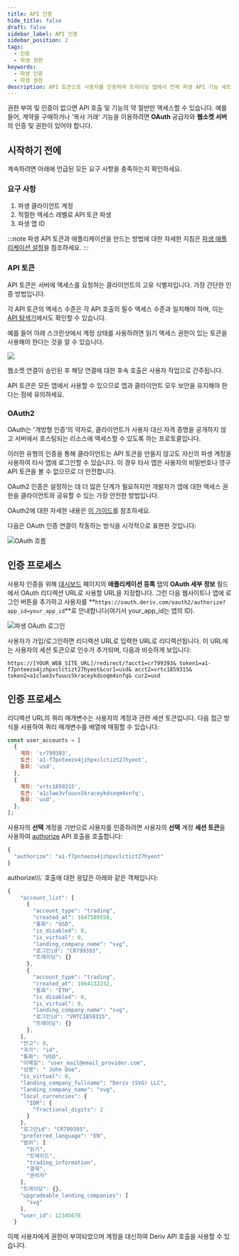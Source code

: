 ```yaml
---
title: API 인증
hide_title: false
draft: false
sidebar_label: API 인증
sidebar_position: 2
tags:
  - 인증
  - 파생 권한
keywords:
  - 파생 인증
  - 파생 권한
description: API 토큰으로 사용자를 인증하여 트레이딩 앱에서 전체 파생 API 기능 세트에 액세스하세요. API 예제를 통해 이 작업을 수행하는 방법을 알아보세요.
---
```


권한 부여 및 인증이 없으면 API 호출 및 기능의 약 절반만 액세스할 수 있습니다. 예를 들어, 계약을 구매하거나 '복사 거래' 기능을 이용하려면 **OAuth** 공급자와 **웹소켓 서버**의 인증 및 권한이 있어야 합니다.

## 시작하기 전에

계속하려면 아래에 언급된 모든 요구 사항을 충족하는지 확인하세요.

### 요구 사항

1. 파생 클라이언트 계정
2. 적절한 액세스 레벨로 API 토큰 파생
3. 파생 앱 ID

:::note
파생 API 토큰과 애플리케이션을 만드는 방법에 대한 자세한 지침은 [파생 애플리케이션 설정](/docs/setting-up-a-deriv-application)을 참조하세요.
:::

### API 토큰

API 토큰은 서버에 액세스를 요청하는 클라이언트의 고유 식별자입니다. 가장 간단한 인증 방법입니다.

각 API 토큰의 액세스 수준은 각 API 호출의 필수 액세스 수준과 일치해야 하며, 이는 [API 탐색기](/api-explorer)에서도 확인할 수 있습니다.

예를 들어 아래 스크린샷에서 계정 상태를 사용하려면 읽기 액세스 권한이 있는 토큰을 사용해야 한다는 것을 알 수 있습니다.

![](/img/acc_status_scope_api_explorer.png)

웹소켓 연결이 승인된 후 해당 연결에 대한 후속 호출은 사용자 작업으로 간주됩니다.

API 토큰은 모든 앱에서 사용할 수 있으므로 앱과 클라이언트 모두 보안을 유지해야 한다는 점에 유의하세요.

### OAuth2

OAuth는 '개방형 인증'의 약자로, 클라이언트가 사용자 대신 자격 증명을 공개하지 않고 서버에서 호스팅되는 리소스에 액세스할 수 있도록 하는 프로토콜입니다.

이러한 유형의 인증을 통해 클라이언트는 API 토큰을 만들지 않고도 자신의 파생 계정을 사용하여 타사 앱에 로그인할 수 있습니다. 이 경우 타사 앱은 사용자의 비밀번호나 영구 API 토큰을 볼 수 없으므로 더 안전합니다.

OAuth2 인증은 설정하는 데 더 많은 단계가 필요하지만 개발자가 앱에 대한 액세스 권한을 클라이언트와 공유할 수 있는 가장 안전한 방법입니다.

OAuth2에 대한 자세한 내용은 [이 가이드](https://aaronparecki.com/oauth-2-simplified/)를 참조하세요.

다음은 OAuth 인증 연결이 작동하는 방식을 시각적으로 표현한 것입니다:

![OAuth 흐름](/img/how_oauth_works.png "OAuth 흐름")

## 인증 프로세스

사용자 인증을 위해 [대시보드](/대시보드) 페이지의 **애플리케이션 등록** 탭의 **OAuth 세부 정보** 필드에서 OAuth 리디렉션 URL로 사용할 URL을 지정합니다. 그런 다음 웹사이트나 앱에 로그인 버튼을 추가하고 사용자를 \*\*`https://oauth.deriv.com/oauth2/authorize?app_id=your_app_id`\*\*로 안내합니다(여기서 your_app_id는 앱의 ID).

![파생 OAuth 로그인](/img/oauth_login.png "파생 OAuth 로그인")

사용자가 가입/로그인하면 리디렉션 URL로 입력한 URL로 리디렉션됩니다. 이 URL에는 사용자의 세션 토큰으로 인수가 추가되며, 다음과 비슷하게 보입니다:

`https://[YOUR_WEB_SITE_URL]/redirect/?acct1=cr799393& token1=a1-f7pnteezo4jzhpxclctizt27hyeot&cur1=usd& acct2=vrtc1859315& token2=a1clwe3vfuuus5kraceykdsoqm4snfq& cur2=usd`

## 인증 프로세스

리디렉션 URL의 쿼리 매개변수는 사용자의 계정과 관련 세션 토큰입니다. 다음 접근 방식을 사용하여 쿼리 매개변수를 배열에 매핑할 수 있습니다:

```js showLineNumbers
const user_accounts = [
  {
    계좌: 'cr799393',
    토큰: 'a1-f7pnteezo4jzhpxclctizt27hyeot',
    통화: 'usd',
  },
  {
    계좌: 'vrtc1859315',
    토큰: 'a1clwe3vfuuus5kraceykdsoqm4snfq',
    통화: 'usd',
  },
];
```

사용자의 **선택** 계정을 기반으로 사용자를 인증하려면 사용자의 **선택** 계정 **세션 토큰**을 사용하여 [authorize](/api-explorer#authorize) API 호출을 호출합니다:

```js showLineNumbers
{
  "authorize": "a1-f7pnteezo4jzhpxclctizt27hyeot"
}
```

authorize\\\\\\` 호출에 대한 응답은 아래와 같은 객체입니다:

```js showLineNumbers
{
    "account_list": [
      {
        "account_type": "trading",
        "created_at": 1647509550,
        "통화": "USD",
        "is_disabled": 0,
        "is_virtual": 0,
        "landing_company_name": "svg",
        "로그인id": "CR799393",
        "트레이딩": {}
      },
      {
        "account_type": "trading",
        "created_at": 1664132232,
        "통화": "ETH",
        "is_disabled": 0,
        "is_virtual": 0,
        "landing_company_name": "svg",
        "로그인id": "VRTC1859315",
        "트레이딩": {}
      },
    ],
    "잔고": 0,
    "국가": "id",
    "통화": "USD",
    "이메일": "user_mail@email_provider.com",
    "성명": " John Doe",
    "is_virtual": 0,
    "landing_company_fullname": "Deriv (SVG) LLC",
    "landing_company_name": "svg",
    "local_currencies": {
      "IDR": {
        "fractional_digits": 2
      }
    },
    "로그인id": "CR799393",
    "preferred_language": "EN",
    "범위": [
      "읽기",
      "트레이드",
      "trading_information",
      "결제",
      "관리자"
    ],
    "트레이딩": {},
    "upgradeable_landing_companies": [
      "svg"
    ],
    "user_id": 12345678
  }
```

이제 사용자에게 권한이 부여되었으며 계정을 대신하여 Deriv API 호출을 사용할 수 있습니다.
